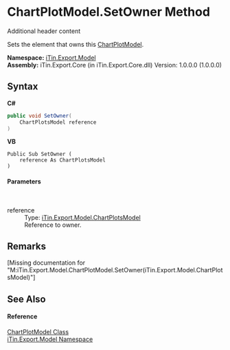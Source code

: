 # ChartPlotModel.SetOwner Method 
Additional header content 

Sets the element that owns this <a href="T_iTin_Export_Model_ChartPlotModel">ChartPlotModel</a>.

**Namespace:**&nbsp;<a href="N_iTin_Export_Model">iTin.Export.Model</a><br />**Assembly:**&nbsp;iTin.Export.Core (in iTin.Export.Core.dll) Version: 1.0.0.0 (1.0.0.0)

## Syntax

**C#**<br />
``` C#
public void SetOwner(
	ChartPlotsModel reference
)
```

**VB**<br />
``` VB
Public Sub SetOwner ( 
	reference As ChartPlotsModel
)
```


#### Parameters
&nbsp;<dl><dt>reference</dt><dd>Type: <a href="T_iTin_Export_Model_ChartPlotsModel">iTin.Export.Model.ChartPlotsModel</a><br />Reference to owner.</dd></dl>

## Remarks
\[Missing <remarks> documentation for "M:iTin.Export.Model.ChartPlotModel.SetOwner(iTin.Export.Model.ChartPlotsModel)"\]

## See Also


#### Reference
<a href="T_iTin_Export_Model_ChartPlotModel">ChartPlotModel Class</a><br /><a href="N_iTin_Export_Model">iTin.Export.Model Namespace</a><br />